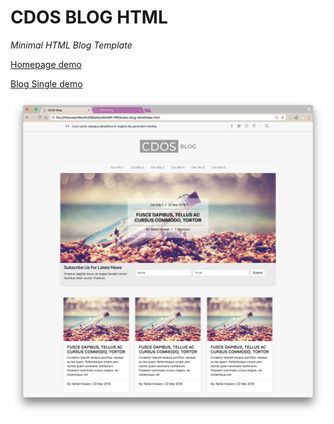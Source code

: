# CDOS BLOG HTML

_*Minimal HTML Blog Template*_

[Homepage demo](https://rahat.me/demo/cdos-blog-html/)

[Blog Single demo](https://rahat.me/demo/cdos-blog-html/single.html)

![Home Page](screenshots/homepage.png)